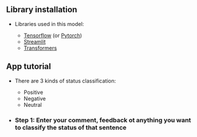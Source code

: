 ## Library installation

- Libraries used in this model:

	- [Tensorflow](https://www.tensorflow.org/install) (or [Pytorch](https://pytorch.org/))
	- [Streamlit](https://docs.streamlit.io/library/get-started/installation)
	- [Transformers](https://huggingface.co/docs/transformers/installation)


## App tutorial
- There are 3 kinds of status classification: 

	- Positive
	- Negative
	- Neutral
	
- ### Step 1: Enter your comment, feedback ot anything you want to classify the status of that sentence
